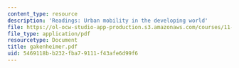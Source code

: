 ```yaml
---
content_type: resource
description: 'Readings: Urban mobility in the developing world'
file: https://ol-ocw-studio-app-production.s3.amazonaws.com/courses/11-943j-urban-transportation-land-use-and-the-environment-spring-2002/5469118bb232fba79111f43afe6d99f6_gakenheimer.pdf
file_type: application/pdf
resourcetype: Document
title: gakenheimer.pdf
uid: 5469118b-b232-fba7-9111-f43afe6d99f6
---
```

